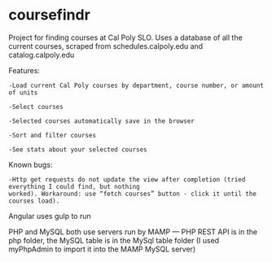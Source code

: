 # coursefindr
Project for finding courses at Cal Poly SLO. Uses a database of all the current courses, scraped from schedules.calpoly.edu and catalog.calpoly.edu

Features:

    -Load current Cal Poly courses by department, course number, or amount of units

    -Select courses 

    -Selected courses automatically save in the browser

    -Sort and filter courses

    -See stats about your selected courses

Known bugs:

    -Http get requests do not update the view after completion (tried everything I could find, but nothing
    worked). Workaround: use “fetch courses” button - click it until the courses load).

Angular uses gulp to run

PHP and MySQL both use servers run by MAMP — PHP REST API is in the php folder, the MySQL table is in the MySql table folder (I used myPhpAdmin to import it into the MAMP MySQL server)